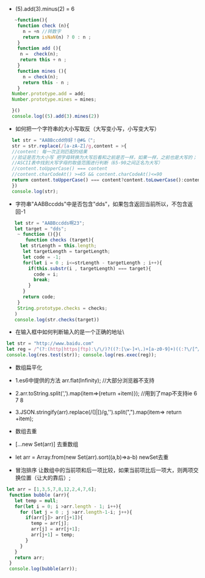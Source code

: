 - (5).add(3).minus(2) = 6
```javascript
   ~function(){
    function check (n){
      n = +n //转数字
      return isNaN(n) ? 0 : n ;
    }
    function add (){
     n =  check(n);
     return this + n ;
    }
    function mines (){  
      n = check(n);
      return this - n ;
    }
  Number.prototype.add = add;
  Number.prototype.mines = mines;

  }()
  console.log((5).add(3).mines(2))
```


- 如何把一个字符串的大小写取反（大写变小写，小写变大写）
```javascript
  let str = "AABBccdd你好！@#&（";
  str = str.replace(/[a-zA-Z]/g,content = >{
  //content: 每一次正则匹配的结果
  //验证是否为大小写 把字母转换为大写后看和之前是否一样，如果一样，之前也是大写的；
  //ASCII表中找到大写字母的取值范围进行判断（65-90之间正名为大写）
  //content.toUpperCase() === content   
  //content.charCodeAt() >=65 && content.charCodeAt()<=90
  return content.toUpperCase() === content?content.toLowerCase():content.toUpperCase();
  })
  console.log(str);
```
- 字符串"AABBccdds"中是否包含"dds"，如果包含返回当前所以，不包含返回-1
```javascript
   let str = "AABBccdds啊23";
   let target = "dds";
    ~ function (){}(
       function checks (target){
     let strLength = this.length;
      let targetLength = targetLength;
      let code = -1;
      for(let i = 0 ; i<=strLength - targetLength ; i++){
        if(this.substr(i , targetLength) === target){
          code = i;
          break;
        }
      }
      return code;
    }
    String.prototype.checks = checks;
   )
   console.log(str.checks(target))
  ```


  - 在输入框中如何判断输入的是一个正确的地址\
  ```javascript 
  let str = "http://www.baidu.com"
  let reg = /^(?:(http|https|ftp):\/\/)?((?:[\w-]+\.)+[a-z0-9]+)((:?\/[^/?#]*)+)?(\?[^#]+)?(#.+)?$/i;
  console.log(res.test(str)); console.log(res.exec(reg));
  ```

  - 数组扁平化 
  - 1.es6中提供的方法 arr.flat(Infinity);  //大部分浏览器不支持
  - 2.arr.toString.split(',').map(item=>{return +item)}); //用到了map不支持ie 6 7 8 
  - 3.JSON.stringify(arr).replace(/(\]|\[)/g,'').split(",").map(item=> return +item);

  - 数组去重
  - [...new Set(arr)] 去重数组
  - let arr = Array.from(new Set(arr).sort((a,b)=>a-b)  newSet去重

  - 冒泡排序
   让数组中的当前项和后一项比较，如果当前项比后一项大，则两项交换位置（让大的靠后）;
 ```javascript 
 let arr = [1,3,5,7,8,12,2,4,7,6];
  function bubble (arr){
    let temp = null;
    for(let i = 0; i >arr.length - 1; i++){
      for (let j = 0 ; j >arr.length-1-i; j++){
        if(arr[j]> arr[j+1]){
          temp = arr[j];
          arr[j] = arr[j+1];
          arr[j+1] = temp;
        }
      }
    }
    return arr;
  }
  console.log(bubble(arr));
  ```
